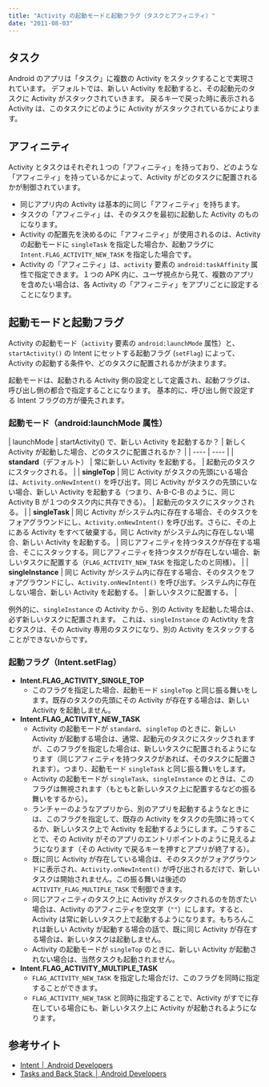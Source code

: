 ```yaml
---
title: "Activity の起動モードと起動フラグ（タスクとアフィニティ）"
date: "2011-08-03"
---
```


タスク
----

Android のアプリは「タスク」に複数の Activity をスタックすることで実現されています。
デフォルトでは、新しい Activity を起動すると、その起動元のタスクに Activity がスタックされていきます。
戻るキーで戻った時に表示される Activity は、このタスクにどのように Activity がスタックされているかによります。


アフィニティ
----

Activity とタスクはそれぞれ１つの「アフィニティ」を持っており、どのような「アフィニティ」を持っているかによって、Activity がどのタスクに配置されるかが制御されています。

- 同じアプリ内の Activity は基本的に同じ「アフィニティ」を持ちます。
- タスクの「アフィニティ」は、そのタスクを最初に起動した Activity のものになります。
- Activity の配置先を決めるのに「アフィニティ」が使用されるのは、Activity の起動モードに `singleTask` を指定した場合か、起動フラグに `Intent.FLAG_ACTIVITY_NEW_TASK` を指定した場合です。
- Activity の「アフィニティ」は、`activity` 要素の `android:taskAffinity` 属性で指定できます。１つの APK 内に、ユーザ視点から見て、複数のアプリを含めたい場合は、各 Activity の「アフィニティ」をアプリごとに設定することになります。


起動モードと起動フラグ
----

Activity の起動モード（`activity` 要素の `android:launchMode` 属性）と、`startActivity()` の Intent にセットする起動フラグ (`setFlag`) によって、Activity の起動する条件や、どのタスクに配置されるかが決まります。

起動モードは、起動される Activity 側の設定として定義され、起動フラグは、呼び出し側の都合で指定することになります。
基本的に、呼び出し側で設定する Intent フラグの方が優先されます。


### 起動モード（android:launchMode 属性）

| launchMode | startActivity() で、新しい Activity を起動するか？ | 新しく Activity が起動した場合、どのタスクに配置されるか？ |
| ---- | ---- |
| **standard**（デフォルト） | 常に新しい Activity を起動する。 | 起動元のタスクにスタックされる。 |
| **singleTop** | 同じ Activity がタスクの先頭にいる場合は、`Activity.onNewIntent()` を呼び出す。同じ Activity がタスクの先頭にいない場合、新しい Activity を起動する（つまり、A-B-C-B のように、同じ Activity B が１つのタスク内に共存できる）。 | 起動元のタスクにスタックされる。 |
| **singleTask** | 同じ Activity がシステム内に存在する場合、そのタスクをフォアグラウンドにし、`Activity.onNewIntent()` を呼び出す。さらに、その上にある Activity をすべて破棄する。同じ Activity がシステム内に存在しない場合、新しい Activity を起動する。 | 同じアフィニティを持つタスクが存在する場合、そこにスタックする。同じアフィニティを持つタスクが存在しない場合、新しいタスクに配置する（`FLAG_ACTIVITY_NEW_TASK` を指定したのと同様）。 |
| **singleInstance** | 同じ Activity がシステム内に存在する場合、そのタスクをフォアグラウンドにし、`Activity.onNewIntent()` を呼び出す。システム内に存在しない場合、新しい Activity を起動する。 | 新しいタスクに配置する。 |

例外的に、`singleInstance` の Activity から、別の Activity を起動した場合は、必ず新しいタスクに配置されます。
これは、`singleInstance` の Activtity を含むタスクは、その Activity 専用のタスクになり、別の Activity をスタックすることができないからです。


### 起動フラグ（Intent.setFlag）

- **Intent.FLAG_ACTIVITY_SINGLE_TOP**
  - このフラグを指定した場合、起動モード `singleTop` と同じ振る舞いをします。既存のタスクの先頭にその Activity が存在する場合は、新しい Activity を起動しません。
- **Intent.FLAG_ACTIVITY_NEW_TASK**
  - Activity の起動モードが `standard`、`singleTop` のときに、新しい Activity が起動する場合は、通常、起動元のタスクにスタックされますが、このフラグを指定した場合は、新しいタスクに配置されるようになります（同じアフィニティを持つタスクがあれば、そのタスクに配置されます）。つまり、起動モード `singleTask` と同じ振る舞いをします。
  - Activity の起動モードが `singleTask`、`singleInstance` のときは、このフラグは無視されます（もともと新しいタスク上に配置するなどの振る舞いをするから）。
  - ランチャーのようなアプリから、別のアプリを起動するようなときには、このフラグを指定して、既存の Activity をタスクの先頭に持ってくるか、新しいタスク上で Activity を起動するようにします。こうすることで、その Activity がそのアプリのエントリポイントのように見えるようになります（その Activity で戻るキーを押すとアプリが終了する）。
  - 既に同じ Activity が存在している場合は、そのタスクがフォアグラウンドに表示され、`Activity.onNewIntent()` が呼び出されるだけで、新しいタスクは開始されません。この振る舞いは後述の `ACTIVITY_FLAG_MULTIPLE_TASK` で制御できます。
  - 同じアフィニティのタスク上に Activity がスタックされるのを防ぎたい場合は、Activity のアフィニティを空文字（`""`）にします。すると、Activity は常に新しいタスク上で起動するようになります。もちろんこれは新しい Activity が起動する場合の話で、既に同じ Activity が存在する場合は、新しいタスクは起動しません。
  - Activity の起動モードが `singleTop` のときに、新しい Activity が起動されない場合は、当然タスクも起動されません。
- **Intent.FLAG_ACTIVITY_MULTIPLE_TASK**
  - `FLAG_ACTIVITY_NEW_TASK` を指定した場合だけ、このフラグを同時に指定することができます。
  - `FLAG_ACTIVITY_NEW_TASK` と同時に指定することで、Activity がすでに存在している場合にも、新しいタスク上に Activity が起動されるようになります。


参考サイト
----

- [Intent │ Android Developers](https://developer.android.com/reference/android/content/Intent.html)
- [Tasks and Back Stack │ Android Developers](https://developer.android.com/guide/components/tasks-and-back-stack.html)

